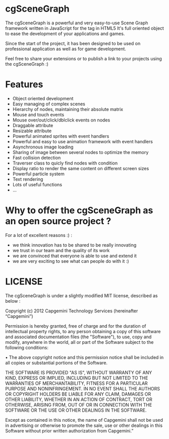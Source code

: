 cgSceneGraph
============

The cgSceneGraph is a powerful and very easy-to-use Scene Graph framework written in JavaScript for the <canvas> tag in HTML5
It's full oriented object to ease the development of your applications and games.

Since the start of the project, it has been designed to be used on professional application as well as for game development.

Feel free to share your extensions or to publish a link to your projects using the cgSceneGraph :)

Features
========
* Object oriented development
* Easy managing of complex scenes
* Hierarchy of nodes, maintaining their absolute matrix
* Mouse and touch events
* Mouse over/out/click/dblclick events on nodes
* Draggable attribute
* Resizable attribute
* Powerful animated sprites with event handlers
* Powerful and easy to use animation framework with event handlers
* Asynchronous image loading
* Sharing of image between several nodes to optimize the memory
* Fast collision detection
* Traverser class to quicly find nodes with condition
* Display ratio to render the same content on different screen sizes
* Powerful particle system
* Text rendering
* Lots of useful functions
* ...

Why to offer the cgSceneGraph as an open source project ?
=========================================================
For a lot of excellent reasons :) :
* we think innovation has to be shared to be really innovating
* we trust in our team and the quality of its work
* we are convinced that everyone is able to use and extend it
* we are very exciting to see what can people do with it :)

LICENSE
=======
The cgSceneGraph is under a slightly modified MIT license, described as below :

Copyright (c) 2012  Capgemini Technology Services (hereinafter “Capgemini”)

Permission is hereby granted, free of charge and for the duration of intellectual property rights, to any person obtaining a copy of this software and associated documentation files (the "Software"), to use, copy and modify, anywhere in the world, all or part of the Software subject to the following conditions:

•  The above copyright notice and this permission notice shall be included in all copies or substantial portions of the Software.

THE SOFTWARE IS PROVIDED "AS IS", WITHOUT WARRANTY OF ANY KIND, EXPRESS OR IMPLIED, INCLUDING BUT NOT LIMITED TO THE WARRANTIES OF MERCHANTABILITY, FITNESS FOR A PARTICULAR PURPOSE AND NONINFRINGEMENT. IN NO EVENT SHALL THE AUTHORS OR COPYRIGHT HOLDERS BE LIABLE FOR ANY CLAIM, DAMAGES OR OTHER LIABILITY, WHETHER IN AN ACTION OF CONTRACT, TORT OR OTHERWISE, ARISING FROM, OUT OF OR IN CONNECTION WITH THE SOFTWARE OR THE USE OR OTHER DEALINGS IN THE SOFTWARE.

Except as contained in this notice, the name of Capgemini shall not be used in advertising or otherwise to promote the sale, use or other dealings in this Software without prior written authorization from Capgemini.”
